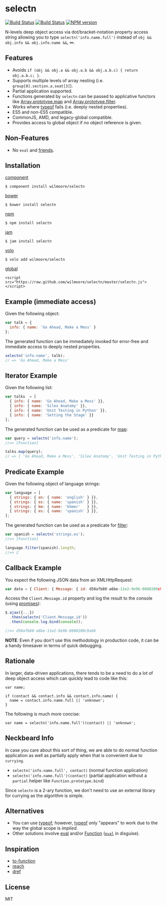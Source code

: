 # selectn

[![Build Status](https://travis-ci.org/wilmoore/selectn.png?branch=master)](https://travis-ci.org/wilmoore/selectn)
[![Build Status](https://david-dm.org/wilmoore/selectn.png)](https://david-dm.org/wilmoore/selectn)
[![NPM version](https://badge.fury.io/js/selectn.png)](http://badge.fury.io/js/selectn)

  N-levels deep object access via dot/bracket-notation property access string allowing you to type `selectn('info.name.full')` instead of `obj && obj.info && obj.info.name &&`, &infin;.

## Features

  - Avoids `if (obj && obj.a && obj.a.b && obj.a.b.c) { return obj.a.b.c; }`.
  - Supports multiple levels of array nesting (i.e. `group[0].section.a.seat[3]`).
  - Partial application supported.
  - Functions generated by `selectn` can be passed to applicative functors like [Array.prototype.map][map] and [Array.prototype.filter][filter].
  - Works where [typeof][] fails (i.e. deeply nested properties).
  - ES5 and non-ES5 compatible.
  - CommonJS, AMD, and legacy-global compatible.
  - Provides access to global object if no object reference is given.

## Non-Features

  - No `eval` and [friends][Function].

## Installation

[component](http://component.io/wilmoore/selectn)

    $ component install wilmoore/selectn

[bower](http://sindresorhus.com/bower-components/)

    $ bower install selectn

[npm](https://npmjs.org/package/selectn)

    $ npm install selectn

[jam](http://jamjs.org/packages/#/details/selectn)

    $ jam install selectn

[volo](http://volojs.org)

    $ volo add wilmoore/selectn

[global][]

    <script src="https://raw.github.com/wilmoore/selectn/master/selectn.js"></script>

## Example (immediate access)

Given the following object:

```js
var talk = {
  info: { name: 'Go Ahead, Make a Mess' }
};
```

The generated function can be immediately invoked for error-free and immediate access to deeply nested properties.

```js
selectn('info.name', talk);
// => 'Go Ahead, Make a Mess'
```

## Iterator Example

Given the following list:

```js
var talks  = [
  { info: { name: 'Go Ahead, Make a Mess' }},
  { info: { name: 'Silex Anatomy' }},
  { info: { name: 'Unit Testing in Python' }},
  { info: { name: 'Setting the Stage' }}
];
```
The generated function can be used as a predicate for [map][]:

```js
var query = selectn('info.name');
//=> [Function]

talks.map(query);
// => [ 'Go Ahead, Make a Mess', 'Silex Anatomy', 'Unit Testing in Python', 'Setting the Stage' ]
```

## Predicate Example

Given the following object of language strings:

```js
var language = [
  { strings: { en: { name: 'english' } }},
  { strings: { es: { name: 'spanish' } }},
  { strings: { km: { name: 'khmer'   } }},
  { strings: { es: { name: 'spanish' } }},
];
```
The generated function can be used as a predicate for [filter][]:

```js
var spanish = selectn('strings.es');
//=> [Function]

language.filter(spanish).length;
//=> 2
```

## Callback Example

You expect the following JSON data from an XMLHttpRequest:

```js
var data = { Client: { Message: { id: d50afb80-a6be-11e2-9e96-0800200c9a66 } } };
```

Access the `Client.Message.id` property and log the result to the console (using [promises][]):

```js
$.ajax({...})
  .then(selectn('Client.Message.id'))
  .then(console.log.bind(console));

//=> d50afb80-a6be-11e2-9e96-0800200c9a66
```

**NOTE**: Even if you don't use this methodology in production code, it can be a handy timesaver in terms of quick debugging.

## Rationale

In larger, data-driven applications, there tends to be a need to do a lot of deep object access which can quickly lead to code like this:

```
var name;

if (contact && contact.info && contact.info.name) {
  name = contact.info.name.full || 'unknown';
}
```

The following is much more concise:

```
var name = selectn('info.name.full')(contact) || 'unknown';
```

## Neckbeard Info

In case you care about this sort of thing, we are able to do normal function application as well as partially apply when that is convenient due to `currying`.

- `selectn('info.name.full', contact)` (normal function application)
- `selectn('info.name.full')(contact)` (partial application without a `partial` helper like `Function.prototype.bind`)

Since `selectn` is a 2-ary function, we don't need to use an external library for currying as the algorithm is simple.

## Alternatives

- You can use [typeof][]; however, [typeof][] only "appears" to work due to the way the global scope is _implied_.
- Other solutions involve [eval][] and/or [Function][] ([`eval`][note] in disguise).

## Inspiration

- [to-function][]
- [reach][]
- [dref][]

## License

  MIT



[to-function]: https://github.com/component/to-function
[reach]:       https://github.com/spumko/hoek#reachobj-chain
[dref]:        https://github.com/crcn/dref.js
[Function]:    https://developer.mozilla.org/en-US/docs/JavaScript/Reference/Global_Objects/Function
[eval]:        https://developer.mozilla.org/en-US/docs/JavaScript/Reference/Global_Objects/eval
[note]:        https://developer.mozilla.org/en-US/docs/JavaScript/Reference/Operators/Member_Operators#Note_on_eval
[typeof]:      https://developer.mozilla.org/en-US/docs/JavaScript/Reference/Operators/typeof
[promises]:    http://promises-aplus.github.io/promises-spec/
[map]:         https://developer.mozilla.org/en-US/docs/Web/JavaScript/Reference/Global_Objects/Array/map
[filter]:      https://developer.mozilla.org/en-US/docs/Web/JavaScript/Reference/Global_Objects/Array/filter
[global]:      http://yuiblog.com/blog/2006/06/01/global-domination/

